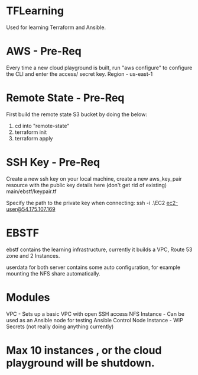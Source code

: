 # TFLearning
Used for learning Terraform and Ansible.

# AWS - Pre-Req
Every time a new cloud playground is built, run "aws configure" to configure the CLI and enter the access/ secret key.
Region - us-east-1

# Remote State - Pre-Req
First build the remote state S3 bucket by doing the below:
1. cd into "remote-state"
2. terraform init
3. terraform apply

# SSH Key - Pre-Req
Create a new ssh key on your local machine, create a new aws_key_pair resource with the public key details here (don't get rid of existing)
main/ebstf/keypair.tf

Specify the path to the private key when connecting:
ssh -i .\EC2 ec2-user@54.175.107.169

# EBSTF
ebstf contains the learning infrastructure, currently it builds a VPC, Route 53 zone and 2 Instances.

userdata for both server contains some auto configuration, for example mounting the NFS share automatically.

# Modules
VPC - Sets up a basic VPC with open SSH access
NFS Instance - Can be used as an Ansible node for testing
Ansible Control Node Instance - WIP
Secrets (not really doing anything currently)

# Max 10 instances , or the cloud playground will be shutdown.
